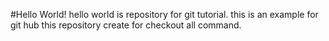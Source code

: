 #Hello World!
hello world is repository for git tutorial.
this is an example for git hub
this repository create for checkout all command.
